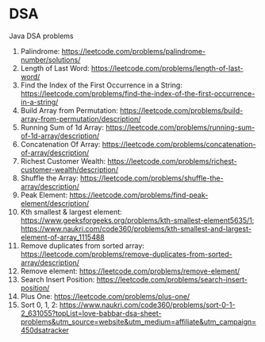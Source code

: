 # DSA
Java DSA problems
  1. Palindrome: https://leetcode.com/problems/palindrome-number/solutions/
  2. Length of Last Word: https://leetcode.com/problems/length-of-last-word/
  3. Find the Index of the First Occurrence in a String: https://leetcode.com/problems/find-the-index-of-the-first-occurrence-in-a-string/
  4. Build Array from Permutation: https://leetcode.com/problems/build-array-from-permutation/description/
  5. Running Sum of 1d Array: https://leetcode.com/problems/running-sum-of-1d-array/description/
  6. Concatenation Of Array: https://leetcode.com/problems/concatenation-of-array/description/
  7. Richest Customer Wealth: https://leetcode.com/problems/richest-customer-wealth/description/
  8. Shuffle the Array: https://leetcode.com/problems/shuffle-the-array/description/
  9. Peak Element: https://leetcode.com/problems/find-peak-element/description/
  10. Kth smallest & largest element: https://www.geeksforgeeks.org/problems/kth-smallest-element5635/1; https://www.naukri.com/code360/problems/kth-smallest-and-largest-element-of-array_1115488
  11. Remove duplicates from sorted array: https://leetcode.com/problems/remove-duplicates-from-sorted-array/description/
  12. Remove element: https://leetcode.com/problems/remove-element/
  13. Search Insert Position: https://leetcode.com/problems/search-insert-position/
  14. Plus One: https://leetcode.com/problems/plus-one/
  15. Sort 0, 1, 2: https://www.naukri.com/code360/problems/sort-0-1-2_631055?topList=love-babbar-dsa-sheet-problems&utm_source=website&utm_medium=affiliate&utm_campaign=450dsatracker
